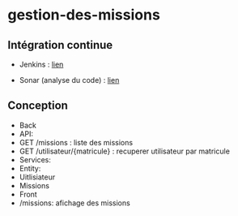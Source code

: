 # gestion-des-missions

## Intégration continue

* Jenkins : [lien](http://d07-jenkins.cleverapps.io/job/Gestion%20Des%20Missions/)

* Sonar (analyse du code) : [lien](http://d07-sonar.cleverapps.io/dashboard?id=gestion-des-missions)


## Conception

* Back
 * API:
  * GET /missions : liste des missions
  * GET /utilisateur/{matricule} : recuperer utilisateur par matricule
 * Services:
 * Entity:
  * Uitlisiateur
  * Missions
* Front
 * /missions: afichage des missions

